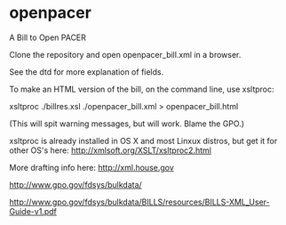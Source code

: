 openpacer
=========

A Bill to Open PACER

Clone the repository and open openpacer_bill.xml in a browser.

See the dtd for more explanation of fields.


To make an HTML version of the bill, on the command line, use xsltproc:

xsltproc ./billres.xsl ./openpacer_bill.xml > openpacer_bill.html

(This will spit warning messages, but will work. Blame the GPO.)


xsltproc is already installed in OS X and most Linxux distros, but get it for other OS's here:
http://xmlsoft.org/XSLT/xsltproc2.html


More drafting info here:
http://xml.house.gov

http://www.gpo.gov/fdsys/bulkdata/

http://www.gpo.gov/fdsys/bulkdata/BILLS/resources/BILLS-XML_User-Guide-v1.pdf
